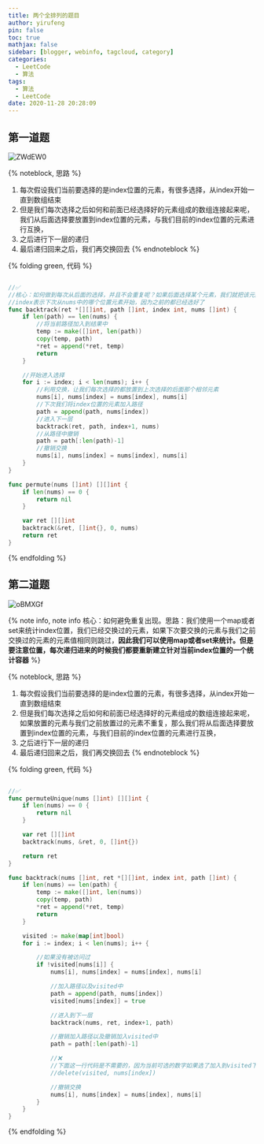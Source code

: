 ```yaml
---
title: 两个全排列的题目
author: yirufeng
pin: false
toc: true
mathjax: false
sidebar: [blogger, webinfo, tagcloud, category]
categories: 
  - LeetCode
  - 算法
tags:
  - 算法
  - LeetCode
date: 2020-11-28 20:28:09
---
```



## 第一道题

![ZWdEW0](https://cdn.jsdelivr.net/gh/sivanWu0222/ImageHosting@master/uPic/ZWdEW0.png)

<!-- more -->


{% noteblock, 思路 %}
1. 每次假设我们当前要选择的是index位置的元素，有很多选择，从index开始一直到数组结束
2. 但是我们每次选择之后如何和前面已经选择好的元素组成的数组连接起来呢，我们从后面选择要放置到index位置的元素，与我们目前的index位置的元素进行互换，
3. 之后进行下一层的递归
4. 最后递归回来之后，我们再交换回去
{% endnoteblock %}

{% folding green, 代码 %}
```go

//✅
//核心：如何做到每次从后面的选择，并且不会重复呢？如果后面选择某个元素，我们就把该元素交换到我们已经选择完的下一个元素
//index表示下次从nums中的哪个位置元素开始，因为之前的都已经选好了
func backtrack(ret *[][]int, path []int, index int, nums []int) {
	if len(path) == len(nums) {
		//将当前路径加入到结果中
		temp := make([]int, len(path))
		copy(temp, path)
		*ret = append(*ret, temp)
		return
	}

	//开始进入选择
	for i := index; i < len(nums); i++ {
		//利用交换，让我们每次选择的都放置到上次选择的后面那个相邻元素
		nums[i], nums[index] = nums[index], nums[i]
		//下次我们将index位置的元素加入路径
		path = append(path, nums[index])
		//进入下一层
		backtrack(ret, path, index+1, nums)
		//从路径中撤销
		path = path[:len(path)-1]
		//撤销交换
		nums[i], nums[index] = nums[index], nums[i]
	}
}

func permute(nums []int) [][]int {
	if len(nums) == 0 {
		return nil
	}

	var ret [][]int
	backtrack(&ret, []int{}, 0, nums)
	return ret
}
```
{% endfolding %}



## 第二道题
![oBMXGf](https://cdn.jsdelivr.net/gh/sivanWu0222/ImageHosting@master/uPic/oBMXGf.png)

{% note info, note info 核心：如何避免重复出现。思路：我们使用一个map或者set来统计index位置，我们已经交换过的元素，如果下次要交换的元素与我们之前交换过的元素的元素值相同则跳过，**因此我们可以使用map或者set来统计。但是要注意位置，每次递归进来的时候我们都要重新建立针对当前index位置的一个统计容器** %}

{% noteblock, 思路 %}
1. 每次假设我们当前要选择的是index位置的元素，有很多选择，从index开始一直到数组结束
2. 但是我们每次选择之后如何和前面已经选择好的元素组成的数组连接起来呢，如果放置的元素与我们之前放置过的元素不重复，那么我们将从后面选择要放置到index位置的元素，与我们目前的index位置的元素进行互换，
3. 之后进行下一层的递归
4. 最后递归回来之后，我们再交换回去
{% endnoteblock %}

{% folding green, 代码 %}
```go

//✅
func permuteUnique(nums []int) [][]int {
	if len(nums) == 0 {
		return nil
	}

	var ret [][]int
	backtrack(nums, &ret, 0, []int{})

	return ret
}

func backtrack(nums []int, ret *[][]int, index int, path []int) {
	if len(nums) == len(path) {
		temp := make([]int, len(nums))
		copy(temp, path)
		*ret = append(*ret, temp)
		return
	}

	visited := make(map[int]bool)
	for i := index; i < len(nums); i++ {

		//如果没有被访问过
		if !visited[nums[i]] {
			nums[i], nums[index] = nums[index], nums[i]

			//加入路径以及visited中
			path = append(path, nums[index])
			visited[nums[index]] = true

			//进入到下一层
			backtrack(nums, ret, index+1, path)

			//撤销加入路径以及撤销加入visited中
			path = path[:len(path)-1]

			//❌
			//下面这一行代码是不需要的，因为当前可选的数字如果选了加入到visited下次我们就不可以再选了，所以不可以再撤销了
			//delete(visited, nums[index])

			//撤销交换
			nums[i], nums[index] = nums[index], nums[i]
		}
	}
}

```
{% endfolding %}